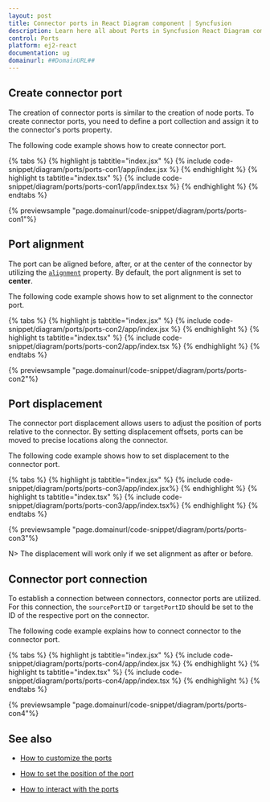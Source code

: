 ```yaml
---
layout: post
title: Connector ports in React Diagram component | Syncfusion
description: Learn here all about Ports in Syncfusion React Diagram component of Syncfusion Essential JS 2 and more.
control: Ports 
platform: ej2-react
documentation: ug
domainurl: ##DomainURL##
---
```


## Create connector port

The creation of connector ports is similar to the creation of node ports. To create connector ports, you need to define a port collection and assign it to the connector's ports property. 

The following code example shows how to create connector port.

{% tabs %}
{% highlight js tabtitle="index.jsx" %}
{% include code-snippet/diagram/ports/ports-con1/app/index.jsx %}
{% endhighlight %}
{% highlight ts tabtitle="index.tsx" %}
{% include code-snippet/diagram/ports/ports-con1/app/index.tsx %}
{% endhighlight %}
{% endtabs %}

{% previewsample "page.domainurl/code-snippet/diagram/ports/ports-con1"%}


## Port alignment

The port can be aligned before, after, or at the center of the connector by utilizing the [`alignment`](https://ej2.syncfusion.com/react/documentation/api/diagram/portAlignment/) property. By default, the port alignment is set to **center**.

The following code example shows how to set alignment to the connector port.

{% tabs %}
{% highlight js tabtitle="index.jsx" %}
{% include code-snippet/diagram/ports/ports-con2/app/index.jsx %}
{% endhighlight %}
{% highlight ts tabtitle="index.tsx" %}
{% include code-snippet/diagram/ports/ports-con2/app/index.tsx %}
{% endhighlight %}
{% endtabs %}

{% previewsample "page.domainurl/code-snippet/diagram/ports/ports-con2"%}



## Port displacement

The connector port displacement allows users to adjust the position of ports relative to the connector. By setting displacement offsets, ports can be moved to precise locations along the connector.

The following code example shows how to set displacement to the connector port.

{% tabs %}
{% highlight js tabtitle="index.jsx" %}
{% include code-snippet/diagram/ports/ports-con3/app/index.jsx%}
{% endhighlight %}
{% highlight ts tabtitle="index.tsx" %}
{% include code-snippet/diagram/ports/ports-con3/app/index.tsx%}
{% endhighlight %}
{% endtabs %}

{% previewsample "page.domainurl/code-snippet/diagram/ports/ports-con3"%}


N> The displacement will work only if we set alignment as after or before.

## Connector port connection

To establish a connection between connectors, connector ports are utilized. For this connection, the `sourcePortID` or `targetPortID` should be set to the ID of the respective port on the connector.

The following code example explains how to connect connector to the connector port.


{% tabs %}
{% highlight js tabtitle="index.jsx" %}
{% include code-snippet/diagram/ports/ports-con4/app/index.jsx %}
{% endhighlight %}
{% highlight ts tabtitle="index.tsx" %}
{% include code-snippet/diagram/ports/ports-con4/app/index.tsx %}
{% endhighlight %}
{% endtabs %}

{% previewsample "page.domainurl/code-snippet/diagram/ports/ports-con4"%}

## See also

* [How to customize the ports](./ports-appearance)

* [How to set the position of the port](./ports-positioning)

* [How to interact with the ports](./ports-interaction)